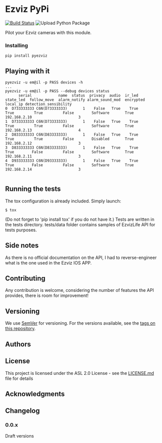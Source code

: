 # Ezviz PyPi

[![Build Status](https://travis-ci.org/BaQs/pyEzviz.svg?branch=master)](https://travis-ci.org/BaQs/pyEzviz)
![Upload Python Package](https://github.com/BaQs/pyEzviz/workflows/Upload%20Python%20Package/badge.svg)

Pilot your Ezviz cameras with this module.

### Installing


```
pip install pyezviz
```

## Playing with it

```
pyezviz -u em@il -p PASS devices -h
...
pyezviz -u em@il -p PASS --debug devices status
      serial            name  status  privacy  audio  ir_led  state_led  follow_move  alarm_notify alarm_sound_mod  encrypted       local_ip detection_sensibility
0  D733333333 C6N(D73333333)       1    False   True    True       True         True         False        Software       True  192.168.2.10                     3
1  D733333333 C6N(D73333333)       1    False   True    True       True         True         False        Software       True  192.168.2.13                     4
2  D833333333 C6N(D83333333)       1    False   True    True       True         True         False        Disabled       True  192.168.2.12                     3
3  D833333333 C6N(D83333333)       1    False   True    True       True        False         False        Software       True  192.168.2.11                     3
4  D933333333 C6N(D93333333)       1    False   True    True       True        False         False        Software       True  192.168.2.14                     3


```


## Running the tests
The tox configuration is already included.
Simply launch:
```
$ tox
```

(Do not forget to 'pip install tox' if you do not have it.)
Tests are written in the tests directory.
tests/data folder contains samples of EzvizLife API for tests purposes.


## Side notes

As there is no official documentation on the API, I had to reverse-engineer what is the one used in the Ezviz IOS APP.


## Contributing

Any contribution is welcome, considering the number of features the API provides, there is room for improvement!

## Versioning

We use [SemVer](http://semver.org/) for versioning. For the versions available, see the [tags on this repository](https://github.com/baqs/pyEzviz/tags). 

## Authors

## License

This project is licensed under the ASL 2.0 License - see the [LICENSE.md](LICENSE.md) file for details

## Acknowledgments


## Changelog


### 0.0.x
Draft versions
